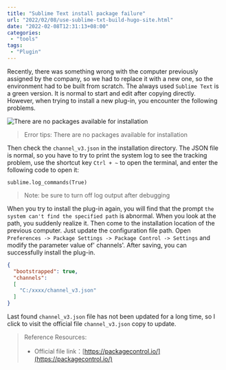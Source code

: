 ```yaml
---
title: "Sublime Text install package failure"
url: "2022/02/08/use-sublime-txt-build-hugo-site.html"
date: "2022-02-08T12:31:13+08:00"
categories:
 - "tools"
tags:
 - "Plugin"
---
```


Recently, there was something wrong with the computer previously assigned by the company, so we had to replace it with a new one, so the environment had to be built from scratch. The always used `Sublime Text` is a green version. It is normal to start and edit after copying directly. However, when trying to install a new plug-in, you encounter the following problems.

<!--more-->

![There are no packages available for installation](//imgs.lisenhui.cn/blog/2022/02-08-sublime-install-package-failure.png)

> Error tips: There are no packages available for installation

Then check the `channel_v3.json` in the installation directory. The JSON file is normal, so you have to try to print the system log to see the tracking problem, use the shortcut key `Ctrl + ~` to open the terminal, and enter the following code to open it:

```plaintext
sublime.log_commands(True)
```

> Note: be sure to turn off log output after debugging

When you try to install the plug-in again, you will find that the prompt `the system can't find the specified path` is abnormal. When you look at the path, you suddenly realize it. Then come to the installation location of the previous computer. Just update the configuration file path.
Open `Preferences -> Package Settings -> Package Control -> Settings` and modify the parameter value of' channels'. After saving, you can successfully install the plug-in.

```json
{
  "bootstrapped": true,
  "channels":
  [
    "C:/xxxx/channel_v3.json"
  ]
}
```
Last found `channel_v3.json` file has not been updated for a long time, so I click to visit the official file `channel_v3.json` copy to update.

> Reference Resources:
> - Official file link：[https://packagecontrol.io/](https://packagecontrol.io/)
